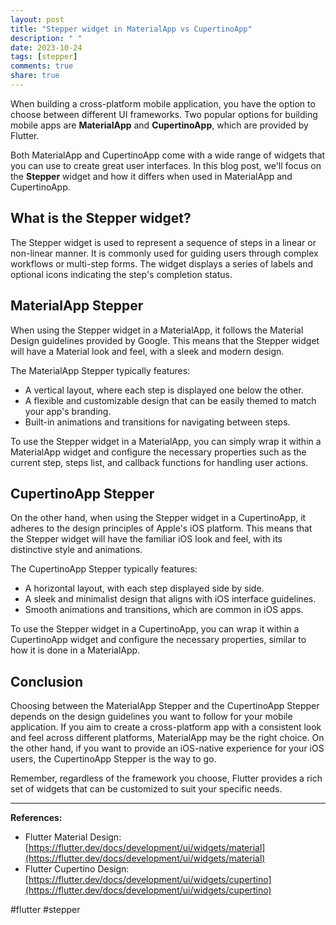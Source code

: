 ```yaml
---
layout: post
title: "Stepper widget in MaterialApp vs CupertinoApp"
description: " "
date: 2023-10-24
tags: [stepper]
comments: true
share: true
---
```


When building a cross-platform mobile application, you have the option to choose between different UI frameworks. Two popular options for building mobile apps are **MaterialApp** and **CupertinoApp**, which are provided by Flutter.

Both MaterialApp and CupertinoApp come with a wide range of widgets that you can use to create great user interfaces. In this blog post, we'll focus on the **Stepper** widget and how it differs when used in MaterialApp and CupertinoApp.

## What is the Stepper widget?

The Stepper widget is used to represent a sequence of steps in a linear or non-linear manner. It is commonly used for guiding users through complex workflows or multi-step forms. The widget displays a series of labels and optional icons indicating the step's completion status.

## MaterialApp Stepper

When using the Stepper widget in a MaterialApp, it follows the Material Design guidelines provided by Google. This means that the Stepper widget will have a Material look and feel, with a sleek and modern design.

The MaterialApp Stepper typically features:

- A vertical layout, where each step is displayed one below the other.
- A flexible and customizable design that can be easily themed to match your app's branding.
- Built-in animations and transitions for navigating between steps.

To use the Stepper widget in a MaterialApp, you can simply wrap it within a MaterialApp widget and configure the necessary properties such as the current step, steps list, and callback functions for handling user actions.

## CupertinoApp Stepper

On the other hand, when using the Stepper widget in a CupertinoApp, it adheres to the design principles of Apple's iOS platform. This means that the Stepper widget will have the familiar iOS look and feel, with its distinctive style and animations.

The CupertinoApp Stepper typically features:

- A horizontal layout, with each step displayed side by side.
- A sleek and minimalist design that aligns with iOS interface guidelines.
- Smooth animations and transitions, which are common in iOS apps.

To use the Stepper widget in a CupertinoApp, you can wrap it within a CupertinoApp widget and configure the necessary properties, similar to how it is done in a MaterialApp.

## Conclusion

Choosing between the MaterialApp Stepper and the CupertinoApp Stepper depends on the design guidelines you want to follow for your mobile application. If you aim to create a cross-platform app with a consistent look and feel across different platforms, MaterialApp may be the right choice. On the other hand, if you want to provide an iOS-native experience for your iOS users, the CupertinoApp Stepper is the way to go.

Remember, regardless of the framework you choose, Flutter provides a rich set of widgets that can be customized to suit your specific needs.

---

**References:**

- Flutter Material Design: [https://flutter.dev/docs/development/ui/widgets/material](https://flutter.dev/docs/development/ui/widgets/material)
- Flutter Cupertino Design: [https://flutter.dev/docs/development/ui/widgets/cupertino](https://flutter.dev/docs/development/ui/widgets/cupertino)

#flutter #stepper